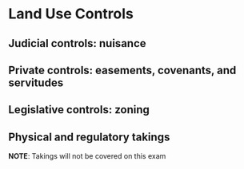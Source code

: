 # Land Use Controls

## Judicial controls: nuisance

## Private controls: easements, covenants, and servitudes

## Legislative controls: zoning

## Physical and regulatory takings
**NOTE**: Takings will not be covered on this exam